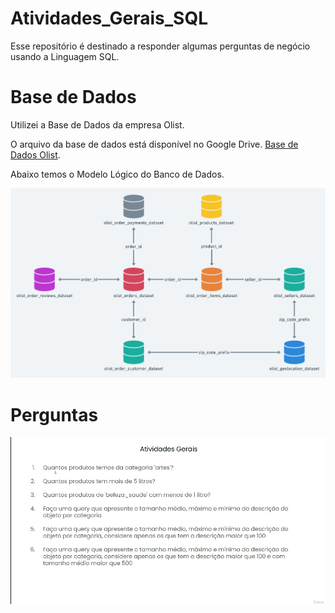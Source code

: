 # Atividades_Gerais_SQL

Esse repositório é destinado a responder algumas perguntas de negócio usando a Linguagem SQL.

# Base de Dados
Utilizei a Base de Dados da empresa Olist.

O arquivo da base de dados está disponível no Google Drive. [Base de Dados Olist](https://drive.google.com/file/d/1R_JJUxY89uMzwxapclUQzD4ZfEB474Dg/view?usp=drive_link).

Abaixo temos o Modelo Lógico do Banco de Dados.

![Modelo Lógico](Modelo_Logico/banco_dados_olist.png)

# Perguntas
![Perguntas](Atividades_Gerais_Modulo2.png)




